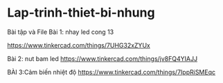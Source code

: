 # Lap-trinh-thiet-bi-nhung
Bài tập và File
Bài 1: nhay led cong 13

https://www.tinkercad.com/things/7UHG32xZYUx

Bài 2: nut bam led
https://www.tinkercad.com/things/jv8FQ4YIAJJ


BÀI 3:Cảm biến nhiệt độ
https://www.tinkercad.com/things/7IppRiSMEqc
